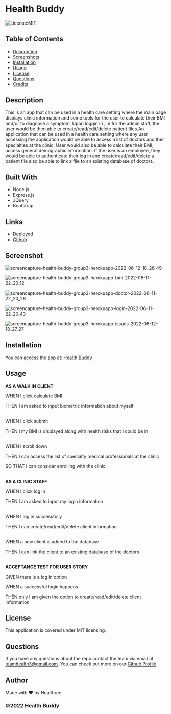 # Health Buddy

![License:MIT](https://img.shields.io/badge/License-MIT-yellow.svg)

## Table of Contents
- [Description](#desc)
- [Screenshots](#screenshot)
- [Installation](#inst)
- [Usage](#usage)
- [License](#license)
- [Questions](#questions)
- [Credits](#credits)

<a name="desc"></a>

## Description
This is an app that can be used in a health care setting where the main page displays clinic information and some tools for the user to calculate their BMI and/or to diagnose a symptom. Upon loggin in ,i.e for the admin staff, the user would be then able to create/read/edit/delete patient files.An application that can be used in a health care setting where any user accessing the application would be able to access a list of doctors and their specialties at the clinic. User would also be able to calculate their BMI, access general demographic information. If the user is an employee, they would be able to authenticate their log in and create/read/edit/delete a patient file also be able to link a file to an existing database of doctors. 

 
## Built With

* Node.js
* Express.js
* JQuery
* Bootstrap

## Links

* [Deployed](https://health-buddy-group3.herokuapp.com/)
* [Github](https://github.com/healthree/health-buddy)


<a name="screenshot"></a>

## Screenshot

![screencapture-health-buddy-group3-herokuapp-2022-06-12-18_26_49](https://user-images.githubusercontent.com/106356642/173272047-79b7e182-43de-42db-8f77-cc1ef0af52ef.png)

![screencapture-health-buddy-group3-herokuapp-bmi-2022-06-11-22_20_12](https://user-images.githubusercontent.com/106356642/173211646-d15c9b5d-dba7-45d9-b5c3-211d1dbd2e01.png)

![screencapture-health-buddy-group3-herokuapp-doctor-2022-06-11-22_20_28](https://user-images.githubusercontent.com/106356642/173211650-e63f9825-7039-42c0-933e-2572c05f5c73.png)

![screencapture-health-buddy-group3-herokuapp-login-2022-06-11-22_20_43](https://user-images.githubusercontent.com/106356642/173211656-3fd7d4b0-9cda-4965-b365-02689db45345.png)

![screencapture-health-buddy-group3-herokuapp-issues-2022-06-12-18_27_27](https://user-images.githubusercontent.com/106356642/173272070-983f572f-d9bd-43fe-93e5-b1171ef43417.png)

  
<a name="inst"></a>

## Installation
You can access the app at: [Health Buddy](https://health-buddy-group3.herokuapp.com/)


<a name="usage"></a>

## Usage

**AS A WALK IN CLIENT**

WHEN I click calculate BMI

THEN I am asked to input biometric information about myself
<br/><br/>

WHEN I click submit

THEN I my BMI is displayed along with health risks that I could be in
<br/><br/>

WHEN I scroll down

THEN I can access the list of specialty medical professionals at the clinic

SO THAT I can consider enrolling with the clinic
<br/><br/>

**AS A CLINIC STAFF**

WHEN I click log in

THEN I am asked to input my login information
<br/><br/>

WHEN I log in successfully

THEN I can create/read/edit/delete client information
<br/><br/>

WHEN a new client is added to the database

THEN I can link the client to an existing database of the doctors
<br/><br/>

**ACCEPTANCE TEST FOR USER STORY**

GIVEN there is a log in option

WHEN a successful login happens

THEN only I am given the option to create/read/edit/delete client information

<a name="license"></a>

## License
This application is covered under MIT licensing.


## Questions

If you have any questions about the repo contact the team via email at teamhealth3@gmail.com. You can check out more on our [Github Profile](https://github.com/healthree)

<a name="credits"></a>

## Author

Made with ❤️ by Healthree
  
### ©️2022 Health Buddy
